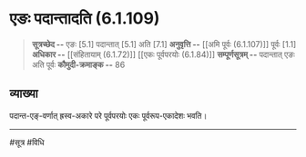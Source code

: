 # एङः पदान्तादति (6.1.109)
> **सूत्रच्छेद --** एङः [5.1] पदान्तात् [5.1] अति [7.1]
> **अनुवृत्ति --** [[अमि पूर्वः (6.1.107)]] पूर्वः [1.1]
> **अधिकार --** [[संहितायाम् (6.1.72)]] [[एकः पूर्वपरयोः (6.1.84)]]
> **सम्पूर्णसूत्रम् --** पदान्तात् एङः अति पूर्वः
> **कौमुदी-क्रमाङ्क --** 86

## व्याख्या

पदान्त-एङ्-वर्णात् ह्रस्व-अकारे परे पूर्वपरयोः एकः पूर्वरूप-एकादेशः भवति।

---
#सूत्र #विधि 